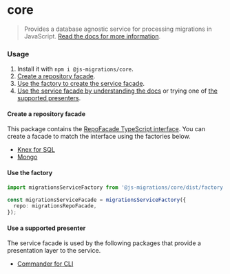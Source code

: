 # core
> Provides a database agnostic service for processing migrations in JavaScript. [Read the docs for more information](./docs/readme.md).

### Usage
1. Install it with `npm i @js-migrations/core`.
1. [Create a repository facade](#create-a-repository-facade).
1. [Use the factory to create the service facade](#use-the-factory).
1. [Use the service facade by understanding the docs](./docs/facade.md) or trying one of [the supported presenters](#use-a-supported-presenter).

#### Create a repository facade
This package contains the [RepoFacade TypeScript interface](./src/RepoFacade.ts). You can create a facade to match the interface using the factories below.

- [Knex for SQL](https://github.com/js-migrations/knex/blob/master/readme.md)
- [Mongo](https://github.com/js-migrations/mongo/blob/master/readme.md)

#### Use the factory
```typescript
import migrationsServiceFactory from '@js-migrations/core/dist/factory';

const migrationsServiceFacade = migrationsServiceFactory({
  repo: migrationsRepoFacade,
});
```

#### Use a supported presenter
The service facade is used by the following packages that provide a presentation layer to the service.

- [Commander for CLI](https://github.com/js-migrations/commander/blob/master/readme.md)
